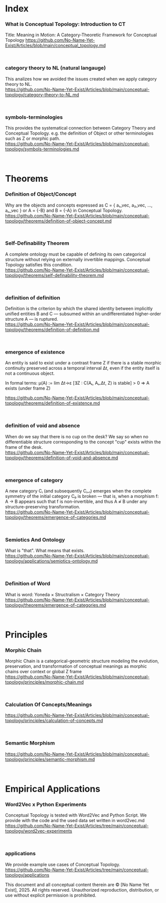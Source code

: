 # Index

### What is Conceptual Topology: Introduction to CT
Title: Meaning in Motion: A Category-Theoretic Framework for Conceptual Topology
https://github.com/No-Name-Yet-Exist/Articles/blob/main/conceptual_topology.md

</br>

### category theory to NL (natural langauge)
This analizes how we avoided the issues created when we apply category theory to NL.</br>
https://github.com/No-Name-Yet-Exist/Articles/blob/main/conceptual-topology/category-theory-to-NL.md

</br>

### symbols-terminologies
This provides the systematical connection between Category Theory and Conceptual Topology.
e.g. the definition of Object or other terminologies such as Z or morphic path.</br>
https://github.com/No-Name-Yet-Exist/Articles/blob/main/conceptual-topology/symbols-terminologies.md

</br>

# Theorems

### Definition of Object/Concept
Why are the objects and concepts expressed as C = { a₁_vec, a₂_vec, ..., aₙ_vec }
or A = {-B} and B = {-A} in Conceptual Topology.</br>
https://github.com/No-Name-Yet-Exist/Articles/blob/main/conceptual-topology/theorems/definition-of-object-concept.md

</br>

### Self-Definability Theorem
A complete ontology must be capable of defining its own categorical structure without relying on externally invertible mappings. Conceptual Topology satisfies this condition.</br>
https://github.com/No-Name-Yet-Exist/Articles/blob/main/conceptual-topology/theorems/self-definability-theorem.md

</br>

### definition of definition
Definition is the criterion by which the shared identity between implicitly unified entities B and C — subsumed within an undifferentiated higher-order structure A — is ruptured.</br>
https://github.com/No-Name-Yet-Exist/Articles/blob/main/conceptual-topology/theorems/definition-of-definition.md

</br>

### emergence of existence
An entity is said to exist under a contrast frame Z
if there is a stable morphic continuity preserved across a temporal interval Δt,
even if the entity itself is not a continuous object.</br>

In formal terms:
μ(A) := lim Δt→ε [∃Z : C(Aₜ, Aₜ₊Δt, Z) is stable] > 0
⇒ A exists (under frame Z)</br>

https://github.com/No-Name-Yet-Exist/Articles/blob/main/conceptual-topology/theorems/definition-of-existence.md

</br>

### definition of void and absence
When do we say that there is no cup on the desk?
We say so when no differentiable structure corresponding to the concept "cup" exists within the frame of the desk.</br>
https://github.com/No-Name-Yet-Exist/Articles/blob/main/conceptual-topology/theorems/definition-of-void-and-absence.md

</br>

### emergence of category
A new category Cᵢ (and subsequently Cᵢ₊₁) emerges when the complete symmetry of the initial category C₀ is broken — that is, when a morphism f: A → B appears such that f is non-invertible,
and thus A ≉ B under any structure-preserving transformation. </br>
https://github.com/No-Name-Yet-Exist/Articles/blob/main/conceptual-topology/theorems/emergence-of-categories.md

</br>

### Semiotics And Ontology
What is "that". What means that exists.</br>
https://github.com/No-Name-Yet-Exist/Articles/blob/main/conceptual-topology/applications/semiotics-ontology.md

</br>

### Definition of Word
What is word: Yoneda × Structralism × Category Theory</br>
https://github.com/No-Name-Yet-Exist/Articles/blob/main/conceptual-topology/theorems/emergence-of-categories.md

</br>

# Principles

### Morphic Chain
Morphic Chain is a categorical-geometric structure modeling the evolution, preservation, and transformation of conceptual meanings as morphic chains over context or global Z frame</br>
https://github.com/No-Name-Yet-Exist/Articles/blob/main/conceptual-topology/principles/morphic-chain.md

</br>

### Calculation Of Concepts/Meanings
https://github.com/No-Name-Yet-Exist/Articles/blob/main/conceptual-topology/principles/calculation-of-concepts.md

</br>

### Semantic Morphism
https://github.com/No-Name-Yet-Exist/Articles/blob/main/conceptual-topology/principles/semantic-morphism.md

</br>

# Empirical Applications

### Word2Vec x Python Experiments
Conceptual Topology is tested with Word2Vec and Python Script.
We provide with the code and the used data set written in word2vec.md</br>
https://github.com/No-Name-Yet-Exist/Articles/tree/main/conceptual-topology/word2vec-experiments

</br>

### applications
We provide example use cases of Conceptual Topology.</br>
https://github.com/No-Name-Yet-Exist/Articles/tree/main/conceptual-topology/applications


This document and all conceptual content therein are © [No Name Yet Exist], 2025. All rights reserved. Unauthorized reproduction, distribution, or use without explicit permission is prohibited.